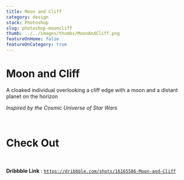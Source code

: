 ```yaml
---
title: Moon and Cliff
category: design
stack: Photoshop
slug: photoshop-mooncliff
thumb: ../../images/thumbs/MoonAndCliff.png
featureOnHome: false
featureOnCategory: true
---
```



# Moon and Cliff

A cloaked individual overlooking a cliff edge with a moon and a distant planet on the horizon 

*Inspired by the Cosmic Universe of Star Wars*

&nbsp;

# Check Out

&nbsp;

**Dribbble Link** : [`https://dribbble.com/shots/16165586-Moon-and-Cliff`](https://dribbble.com/shots/16165586-Moon-and-Cliff)
